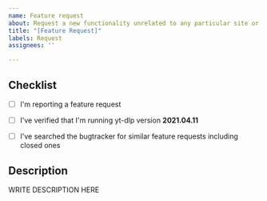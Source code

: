 ```yaml
---
name: Feature request
about: Request a new functionality unrelated to any particular site or extractor
title: "[Feature Request]"
labels: Request
assignees: ''

---
```


<!--

######################################################################
  WARNING!
  IGNORING THE FOLLOWING TEMPLATE WILL RESULT IN ISSUE CLOSED AS INCOMPLETE
######################################################################

-->


## Checklist

<!--
Carefully read and work through this check list in order to prevent the most common mistakes and misuse of yt-dlp:
- First of, make sure you are using the latest version of yt-dlp. Run `yt-dlp --version` and ensure your version is 2021.04.11. If it's not, see https://github.com/yt-dlp/yt-dlp on how to update. Issues with outdated version will be REJECTED.
- Search the bugtracker for similar feature requests: https://github.com/yt-dlp/yt-dlp. DO NOT post duplicates.
- Finally, put x into all relevant boxes like this [x] (Dont forget to delete the empty space)
-->

- [ ] I'm reporting a feature request
- [ ] I've verified that I'm running yt-dlp version **2021.04.11**
- [ ] I've searched the bugtracker for similar feature requests including closed ones


## Description

<!--
Provide an explanation of your issue in an arbitrary form. Please make sure the description is worded well enough to be understood, see https://github.com/ytdl-org/youtube-dl#is-the-description-of-the-issue-itself-sufficient. Provide any additional information, suggested solution and as much context and examples as possible.
-->

WRITE DESCRIPTION HERE
